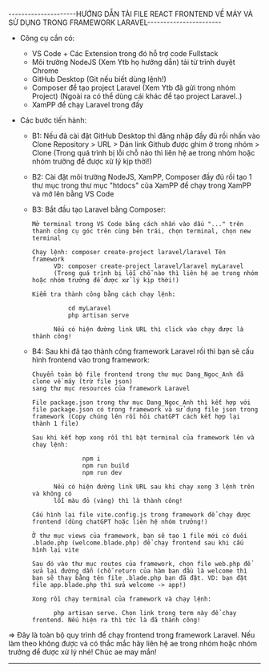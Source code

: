 ---------------------HƯỚNG DẪN TẢI FILE REACT FRONTEND VỀ MÁY VÀ SỬ DỤNG TRONG FRAMEWORK LARAVEL-----------------------
- Công cụ cần có: 
    + VS Code + Các Extension trong đó hỗ trợ code Fullstack
    + Môi trường NodeJS (Xem Ytb họ hướng dẫn) tải từ trình duyệt Chrome
    + GitHub Desktop (Git nếu biết dùng lệnh!)
    + Composer để tạo project Laravel (Xem Ytb đã gửi trong nhóm Project) (Ngoài ra có thể dùng cái khác để tạo project Laravel..)
    + XamPP để chạy Laravel trong đấy

- Các bước tiến hành:
    + B1: Nếu đã cài đặt GitHub Desktop thì đăng nhập đầy đủ rồi nhấn vào 
          Clone Repository > URL > Dán link Github được ghim ở trong nhóm > Clone (Trong quá trình bị lỗi chỗ nào thì liên hệ ae trong nhóm hoặc nhóm trưởng để được xử lý kịp thời!)

    + B2: Cài đặt môi trường NodeJS, XamPP, Composer đầy đủ rồi tạo 1 thư mục trong thư mục "htdocs" của XamPP để chạy trong XamPP và mở lên bằng VS Code
    
    + B3: Bắt đầu tạo Laravel bằng Composer:
          
          Mở terminal trong VS Code bằng cách nhấn vào dấu "..." trên thanh công cụ góc trên cùng bên trái, chọn terminal, chọn new terminal
          
          Chạy lệnh: composer create-project laravel/laravel Tên framework
                VD: composer create-project laravel/laravel myLaravel
                (Trong quá trình bị lỗi chỗ nào thì liên hệ ae trong nhóm hoặc nhóm trưởng để được xử lý kịp thời!)
          
          Kiểm tra thành công bằng cách chạy lệnh:

                    cd myLaravel
                    php artisan serve
                
                Nếu có hiện đường link URL thì click vào chạy được là thành công!
    
    + B4: Sau khi đã tạo thành công framework Laravel rồi thì bạn sẽ cấu hình frontend vào trong framework:
          
          Chuyển toàn bộ file frontend trong thư mục Dang_Ngoc_Anh đã clone về máy (trừ file json) 
          sang thư mục resources của framework Laravel

          File package.json trong thư mục Dang_Ngoc_Anh thì kết hợp với file package.json có trong framework và sử dụng file json trong framework (Copy chúng lên rồi hỏi chatGPT cách kết hợp lại thành 1 file)

          Sau khi kết hợp xong rồi thì bật terminal của framework lên và chạy lệnh:

                        npm i
                        npm run build
                        npm run dev
          
                Nếu có hiện đường link URL sau khi chạy xong 3 lệnh trên và không có
                lỗi màu đỏ (vàng) thì là thành công!
          
          Cấu hình lại file vite.config.js trong framework để chạy được frontend (dùng chatGPT hoặc liên hệ nhóm trưởng!)

          Ở thư mục views của framework, bạn sẽ tạo 1 file mới có đuôi .blade.php (welcome.blade.php) để chạy frontend sau khi cấu hình lại vite

          Sau đó vào thư mục routes của framework, chọn file web.php để sửa lại đường dẫn (chỗ return của hàm ban đầu là welcome thì bạn sẽ thay bằng tên file .blade.php bạn đã đặt. VD: bạn đặt file app.blade.php thì sửa welcome -> app!)

          Xong rồi chạy terminal của framework và chạy lệnh:

                php artisan serve. Chọn link trong term này để chạy frontend. Nếu hiện ra thì tức là đã thành công!
        
=> Đây là toàn bộ quy trình để chạy frontend trong framework Laravel. Nếu làm theo không được và có thắc mắc hãy liên hệ ae trong nhóm hoặc nhóm trưởng để được xử lý nhé! Chúc ae may mắn!

-----------------------------------------------------------------------------------------------------------------------